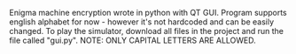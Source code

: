 Enigma machine encryption wrote in python with QT GUI. Program supports english alphabet for now - however it's not hardcoded and can be easily changed. To play the simulator, download all files in the project and run the file called "gui.py".
NOTE: ONLY CAPITAL LETTERS ARE ALLOWED.
